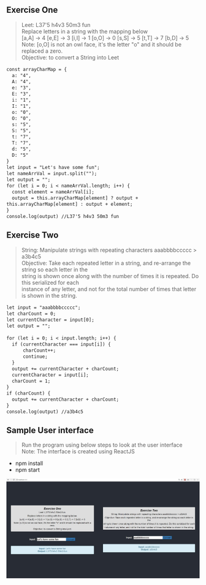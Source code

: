 ## Exercise One
>Leet: L37'5 h4v3 50m3 fun  
Replace letters in a string with the mapping below  
[a,A] -> 4 [e,E] -> 3 [i,I] -> 1 [o,O] -> 0 [s,S] -> 5 [t,T] -> 7 [b,D] -> 5  
Note: [o,O] is not an owl face, it's the letter "o" and it should be replaced a zero.  
Objective: to convert a String into Leet

```
const arrayCharMap = {
  a: "4",
  A: "4",
  e: "3",
  E: "3",
  i: "1",
  I: "1",
  o: "0",
  O: "0",
  s: "5",
  S: "5",
  t: "7",
  T: "7",
  d: "5",
  D: "5"
}
let input = "Let's have some fun";
let nameArrVal = input.split("");
let output = "";
for (let i = 0; i < nameArrVal.length; i++) {
  const element = nameArrVal[i];
  output = this.arrayCharMap[element] ? output + this.arrayCharMap[element] : output + element;
}
console.log(output) //L37'5 h4v3 50m3 fun
```

## Exercise Two
>String: Manipulate strings with repeating characters aaabbbbccccc > a3b4c5  
Objective: Take each repeated letter in a string, and re-arrange the string so each letter in the  
string is shown once along with the number of times it is repeated. Do this serialized for each  
instance of any letter, and not for the total number of times that letter is shown in the string.  

```
let input = "aaabbbbccccc";
let charCount = 0;
let currentCharacter = input[0];
let output = "";

for (let i = 0; i < input.length; i++) {
  if (currentCharacter === input[i]) {
      charCount++;
      continue;
  }
  output += currentCharacter + charCount;
  currentCharacter = input[i];
  charCount = 1;
}
if (charCount) {
  output += currentCharacter + charCount;
}
console.log(output) //a3b4c5
```

## Sample User interface 
> Run the program using below steps to look at the user interface  
Note: The interface is created using ReactJS
- npm install
- npm start

![Screenshot](https://github.com/psaelango/Technical.Test/blob/master/public/screenshot.JPG)


